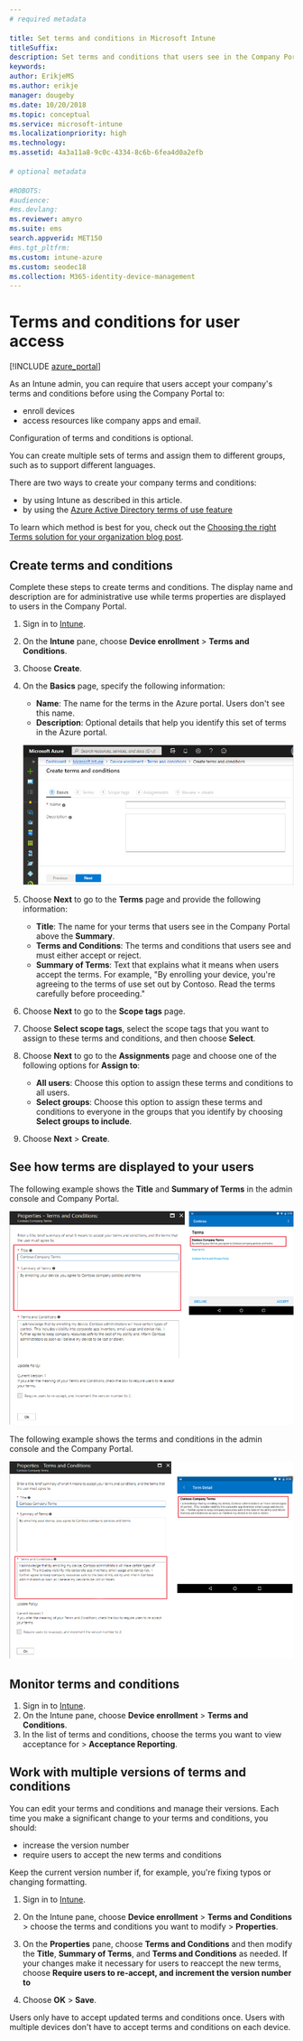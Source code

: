 ```yaml
---
# required metadata

title: Set terms and conditions in Microsoft Intune
titleSuffix: 
description: Set terms and conditions that users see in the Company Portal for Intune.
keywords:
author: ErikjeMS
ms.author: erikje
manager: dougeby
ms.date: 10/20/2018
ms.topic: conceptual
ms.service: microsoft-intune
ms.localizationpriority: high
ms.technology:
ms.assetid: 4a3a11a8-9c0c-4334-8c6b-6fea4d0a2efb

# optional metadata

#ROBOTS:
#audience:
#ms.devlang:
ms.reviewer: amyro
ms.suite: ems
search.appverid: MET150
#ms.tgt_pltfrm:
ms.custom: intune-azure
ms.custom: seodec18
ms.collection: M365-identity-device-management
---
```


# Terms and conditions for user access

[!INCLUDE [azure_portal](./includes/azure_portal.md)]

As an Intune admin, you can require that users accept your company's terms and conditions before using the Company Portal to:
- enroll devices
- access resources like company apps and email.

Configuration of terms and conditions is optional.

You can create multiple sets of terms and assign them to different groups, such as to support different languages.

There are two ways to create your company terms and conditions:
- by using Intune as described in this article.
- by using the [Azure Active Directory terms of use feature](https://docs.microsoft.com/azure/active-directory/governance/active-directory-tou)

To learn which method is best for you, check out the [Choosing the right Terms solution for your organization blog post](https://go.microsoft.com/fwlink/?linkid=2010506&clcid=0x409). 

## Create terms and conditions
Complete these steps to create terms and conditions. The display name and description are for administrative use while terms properties are displayed to users in the Company Portal.

1. Sign in to [Intune](https://go.microsoft.com/fwlink/?linkid=2090973).
2. On the **Intune** pane, choose **Device enrollment** > **Terms and Conditions**.
3. Choose **Create**.
4. On the **Basics** page, specify the following information:

   - **Name**: The name for the terms in the Azure portal. Users don't see this name.
   - **Description**: Optional details that help you identify this set of terms in the Azure portal.

    ![Screenshot of the Azure portal showing the Basics page for terms and conditions](media/terms-basics-page.png)

5. Choose **Next** to go to the **Terms** page and provide the following information:

   - **Title**: The name for your terms that users see in the Company Portal above the **Summary**.
   - **Terms and Conditions**: The terms and conditions that users see and must either accept or reject.
   - **Summary of Terms**: Text that explains what it means when users accept the terms. For example, "By enrolling your device, you're agreeing to the terms of use set out by Contoso. Read the terms carefully before proceeding."

6. Choose **Next** to go to the **Scope tags** page.

7. Choose **Select scope tags**, select the scope tags that you want to assign to these terms and conditions, and then choose **Select**. 

8. Choose **Next** to go to the **Assignments** page and choose one of the following options for **Assign to**:
    - **All users**: Choose this option to assign these terms and conditions to all users.
    - **Select groups**: Choose this option to assign these terms and conditions to everyone in the groups that you identify by choosing **Select groups to include**.

9. Choose **Next** > **Create**.

## See how terms are displayed to your users
The following example shows the **Title** and **Summary of Terms** in the admin console and Company Portal.

![Screenshot of the Title and Summary of Terms in the admin console and Company Portal.](./media/terms-summary-terms.png)

The following example shows the terms and conditions in the admin console and the Company Portal.

![Screenshot of terms and conditions in the admin console and Company Portal.](./media/terms-properties-terms.png)


## Monitor terms and conditions

1. Sign in to [Intune](https://go.microsoft.com/fwlink/?linkid=2090973). 
1. On the Intune pane, choose **Device enrollment** > **Terms and Conditions**.
2. In the list of terms and conditions, choose the terms you want to view acceptance for > **Acceptance Reporting**.

## Work with multiple versions of terms and conditions
You can edit your terms and conditions and manage their versions. Each time you make a significant change to your terms and conditions, you should:
- increase the version number
- require users to accept the new terms and conditions

Keep the current version number if, for example, you're fixing typos or changing formatting.

1. Sign in to [Intune](https://go.microsoft.com/fwlink/?linkid=2090973).

2. On the Intune pane, choose **Device enrollment** > **Terms and Conditions** > choose the terms and conditions you want to modify > **Properties**.

4. On the **Properties** pane, choose **Terms and Conditions** and then modify the **Title**, **Summary of Terms**, and **Terms and Conditions** as needed. If your changes make it necessary for users to reaccept the new terms, choose **Require users to re-accept, and increment the version number to**

4. Choose **OK** > **Save**.

Users only have to accept updated terms and conditions once. Users with multiple devices don't have to accept terms and conditions on each device.
